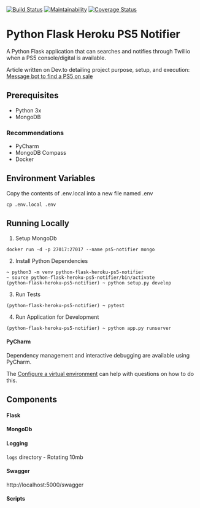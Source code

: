 [![Build Status](https://travis-ci.org/DEV3L/python-flask-heroku-ps5-notifier.svg?branch=master)](https://travis-ci.org/DEV3L/python-flask-heroku-ps5-notifier)
[![Maintainability](https://api.codeclimate.com/v1/badges/fc5ba38b5fb2100bb834/maintainability)](https://codeclimate.com/github/DEV3L/python-flask-heroku-ps5-notifier/maintainability)
[![Coverage Status](https://coveralls.io/repos/github/DEV3L/python-flask-heroku-ps5-notifier/badge.svg?branch=master)](https://coveralls.io/github/DEV3L/python-flask-heroku-ps5-notifier?branch=master)

# Python Flask Heroku PS5 Notifier

A Python Flask application that can searches and notifies through Twillio when a PS5 console/digital is available.

Article written on Dev.to detailing project purpose, setup, and execution:<br />
[Message bot to find a PS5 on sale](https://dev.to/dev3l/message-bot-to-find-a-ps5-on-sale-2n5k)

## Prerequisites

- Python 3x
- MongoDB

### Recommendations

- PyCharm
- MongoDB Compass
- Docker

## Environment Variables

Copy the contents of .env.local into a new file named .env

```
cp .env.local .env
```

## Running Locally

1. Setup MongoDb

`docker run -d -p 27017:27017 --name ps5-notifier mongo`

2. Install Python Dependencies

```
~ python3 -m venv python-flask-heroku-ps5-notifier
~ source python-flask-heroku-ps5-notifier/bin/activate
(python-flask-heroku-ps5-notifier) ~ python setup.py develop
```

3. Run Tests

`(python-flask-heroku-ps5-notifier) ~ pytest`

4. Run Application for Development

`(python-flask-heroku-ps5-notifier) ~ python app.py runserver`


#### PyCharm

Dependency management and interactive debugging are available using PyCharm.

The [Configure a virtual environment](https://www.jetbrains.com/help/pycharm/creating-virtual-environment.html)
can help with questions on how to do this.

## Components

#### Flask

#### MongoDb

#### Logging

`logs` directory - Rotating 10mb

#### Swagger

http://localhost:5000/swagger

#### Scripts
